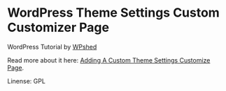 # WordPress Theme Settings Custom Customizer Page 

WordPress Tutorial by [WPshed](http://wpshed.com/)

Read more about it here: [Adding A Custom Theme Settings Customize Page](http://wpshed.com/adding-a-custom-theme-settings-customize-page/).

Linense: GPL